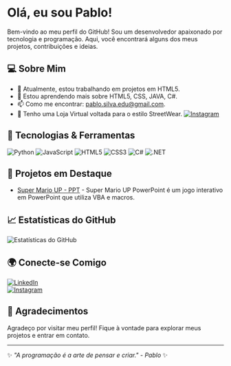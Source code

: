 # Olá, eu sou Pablo!

Bem-vindo ao meu perfil do GitHub! Sou um desenvolvedor apaixonado por tecnologia e programação. Aqui, você encontrará alguns dos meus projetos, contribuições e ideias.

## 💻 Sobre Mim

- 🔭 Atualmente, estou trabalhando em projetos em HTML5.
- 🌱 Estou aprendendo mais sobre HTML5, CSS, JAVA, C#.
- 📫 Como me encontrar: pablo.silva.edu@gmail.com.  
- 🛒 Tenho uma Loja Virtual voltada para o estilo StreetWear. [![Instagram](https://upload.wikimedia.org/wikipedia/commons/a/a5/Instagram_icon.png)](https://www.instagram.com/seu_usuario)

## 🚀 Tecnologias & Ferramentas

![Python](https://img.shields.io/badge/-Python-3776AB?style=flat-square&logo=python&logoColor=white)
![JavaScript](https://img.shields.io/badge/-JavaScript-F7DF1E?style=flat-square&logo=javascript&logoColor=black)
![HTML5](https://img.shields.io/badge/-HTML5-E34F26?style=flat-square&logo=html5&logoColor=white)
![CSS3](https://img.shields.io/badge/-CSS3-1572B6?style=flat-square&logo=css3&logoColor=white)
![C#](https://img.shields.io/badge/-C%23-239120?style=flat-square&logo=csharp&logoColor=white)
![.NET](https://img.shields.io/badge/-.NET-512BD4?style=flat-square&logo=.net&logoColor=white)

## 🌟 Projetos em Destaque

- [Super Mario UP - PPT](https://github.com/pabloedusilva/SuperMario_PowerPoint) - Super Mario UP PowerPoint é um jogo interativo em PowerPoint que utiliza VBA e macros.

## 📈 Estatísticas do GitHub

![Estatísticas do GitHub](https://github-readme-stats.vercel.app/api?pabloedusilva-github&show_icons=true&theme=dark)

## 🌍 Conecte-se Comigo

[![LinkedIn](https://img.shields.io/badge/-LinkedIn-0077B5?style=flat-square&logo=linkedin&logoColor=white)](https://www.linkedin.com/in/seu-linkedin)  
[![Instagram](https://upload.wikimedia.org/wikipedia/commons/a/a5/Instagram_icon.png)](https://www.instagram.com/seu-instagram)

## 🎉 Agradecimentos

Agradeço por visitar meu perfil! Fique à vontade para explorar meus projetos e entrar em contato.

---

✨ *"A programação é a arte de pensar e criar." - Pablo* ✨
